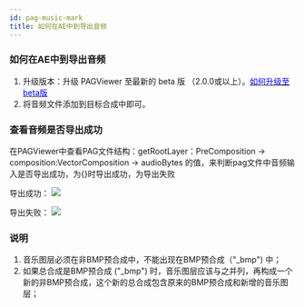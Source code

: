 ```yaml
---
id: pag-music-mark
title: 如何在AE中到导出音频
---
```

### 如何在AE中到导出音频
1. 升级版本：升级 PAGViewer 至最新的 beta 版 （2.0.0或以上）。[<font color=blue>如何升级至beta版</font>](/docs/beta.html) <br/>
2. 将音频文件添加到目标合成中即可。

### 查看音频是否导出成功
在PAGViewer中查看PAG文件结构：getRootLayer：PreComposition -> composition:VectorComposition -> audioBytes 的值，来判断pag文件中音频输入是否导出成功，为{}时导出成功，为<null>导出失败

导出成功：
![](/img/docs/export_music_success.png)

导出失败：
![](/img/docs/export_music_failed.png)

### 说明
1. 音乐图层必须在非BMP预合成中，不能出现在BMP预合成（"_bmp") 中；
2. 如果总合成是BMP预合成 ("_bmp") 时，音乐图层应该与之并列，再构成一个新的非BMP预合成，这个新的总合成包含原来的BMP预合成和新增的音乐图层；
